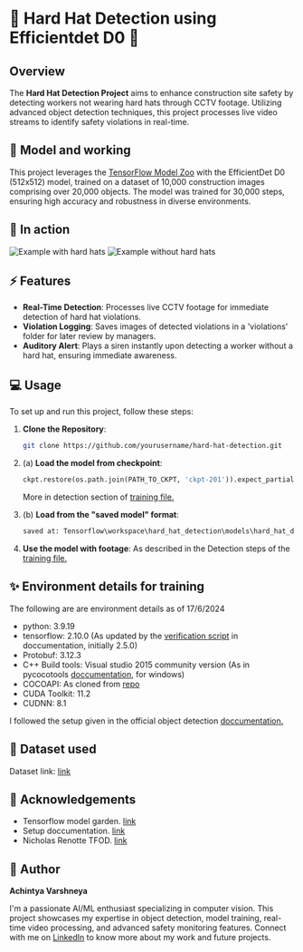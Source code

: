 # 🚧 Hard Hat Detection using Efficientdet D0 👷

## Overview
The **Hard Hat Detection Project** aims to enhance construction site safety by detecting workers not wearing hard hats through CCTV footage. Utilizing advanced object detection techniques, this project processes live video streams to identify safety violations in real-time.

## 🧠 Model and working
This project leverages the [TensorFlow Model Zoo](https://github.com/tensorflow/models/blob/master/research/object_detection/g3doc/tf2_detection_zoo.md) with the EfficientDet D0 (512x512) model, trained on a dataset of 10,000 construction images comprising over 20,000 objects. The model was trained for 30,000 steps, ensuring high accuracy and robustness in diverse environments.

## 🚀 In action

![Example with hard hats](example_with_hard_hats.gif)
![Example without hard hats](example_without_hard_hats.gif)


## ⚡ Features
- **Real-Time Detection**: Processes live CCTV footage for immediate detection of hard hat violations.
- **Violation Logging**: Saves images of detected violations in a 'violations' folder for later review by managers.
- **Auditory Alert**: Plays a siren instantly upon detecting a worker without a hard hat, ensuring immediate awareness.

## 💻 Usage
To set up and run this project, follow these steps:

1. **Clone the Repository**:
   ```bash
   git clone https://github.com/yourusername/hard-hat-detection.git
   ```
2. (a) **Load the model from checkpoint**:
    ```python
    ckpt.restore(os.path.join(PATH_TO_CKPT, 'ckpt-201')).expect_partial()
    ```
    More in detection section of [training file.](hard_hat_detection.ipynb)
2. (b) **Load from the "saved model" format**:
    ```python
    saved at: Tensorflow\workspace\hard_hat_detection\models\hard_hat_detector_efficientdet_d0_200k\export
    ```

3. **Use the model with footage**: As described in the Detection steps of the [training file.](hard_hat_detection.ipynb)

## ✨ Environment details for training
The following are are environment details as of 17/6/2024

- python: 3.9.19
- tensorflow: 2.10.0 (As updated by the [verification script](https://tensorflow-object-detection-api-tutorial.readthedocs.io/en/latest/install.html#test-your-installation) in doccumentation, initially 2.5.0)
- Protobuf: 3.12.3
- C++ Build tools: Visual studio 2015 community version (As in pycocotools [doccumentation](https://github.com/philferriere/cocoapi#this-clones-readme), for windows)
- COCOAPI: As cloned from [repo](https://github.com/philferriere/cocoapi)
- CUDA Toolkit: 11.2
- CUDNN: 8.1

I followed the setup given in the official object detection [doccumentation.](https://tensorflow-object-detection-api-tutorial.readthedocs.io/en/latest/)

## 📓 Dataset used

Dataset link: [link](https://universe.roboflow.com/universe-datasets/hard-hat-universe-0dy7t)

## 🙌 Acknowledgements

- Tensorflow model garden. [link](https://github.com/tensorflow/models/blob/master/research/object_detection/g3doc/tf2_detection_zoo.md)
- Setup doccumentation. [link](https://tensorflow-object-detection-api-tutorial.readthedocs.io/en/latest/)
- Nicholas Renotte TFOD. [link](https://github.com/nicknochnack/TFODCourse)

## 📝 Author

**Achintya Varshneya**

I'm a passionate AI/ML enthusiast specializing in computer vision. This project showcases my expertise in object detection, model training, real-time video processing, and advanced safety monitoring features. Connect with me on [LinkedIn](https://www.linkedin.com/in/achintya-varshneya-396296247/) to know more about my work and future projects.